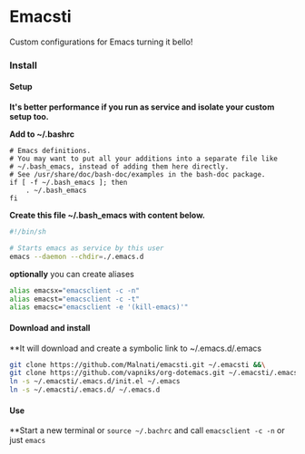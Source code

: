 # Emacsti

Custom configurations for Emacs turning it bello!

### Install

#### Setup

**It's better performance if you run as service and isolate your custom setup too.**

**Add to ~/.bashrc**

```bach
# Emacs definitions.
# You may want to put all your additions into a separate file like
# ~/.bash_emacs, instead of adding them here directly.
# See /usr/share/doc/bash-doc/examples in the bash-doc package.
if [ -f ~/.bash_emacs ]; then
	. ~/.bash_emacs
fi
```

**Create this file ~/.bash_emacs with content below.**

```bash
#!/bin/sh

# Starts emacs as service by this user
emacs --daemon --chdir=./.emacs.d
```

**optionally** you can create aliases 

```bash
alias emacsx="emacsclient -c -n"
alias emacst="emacsclient -c -t"
alias emacsc="emacsclient -e '(kill-emacs)'"
```

#### Download and install

**It will download and create a symbolic link to ~/.emacs.d/.emacs

```bash
git clone https://github.com/Malnati/emacsti.git ~/.emacsti &&\
git clone https://github.com/vapniks/org-dotemacs.git ~/.emacsti/.emacs.d/org-dotemacs &&\
ln -s ~/.emacsti/.emacs.d/init.el ~/.emacs
ln -s ~/.emacsti/.emacs.d/ ~/.emacs.d
```

#### Use

**Start a new terminal or ```source ~/.bachrc``` and call ```emacsclient -c -n``` or just ```emacs```

